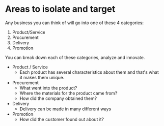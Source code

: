 # Areas to isolate and target

Any business you can think of will go into one of these 4 categories:

1. Product/Service
2. Procurement
3. Delivery
4. Promotion

You can break down each of these categories, analyze and innovate.

- Product / Service
    - Each product has several characteristics about them and that's what it makes them unique.
- Procurement
    - What went into the product?
    - Where the materials for the product came from?
    - How did the company obtained them?
- Delivery
    - Delivery can be made in many different ways
- Promotion
    - How did the customer found out about it?
